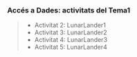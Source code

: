 ### Accés a Dades: activitats del Tema1
> * Activitat 2: LunarLander1
> * Activitat 3: LunarLander2
> * Activitat 4: LunarLander3
> * Activitat 5: LunarLander4
